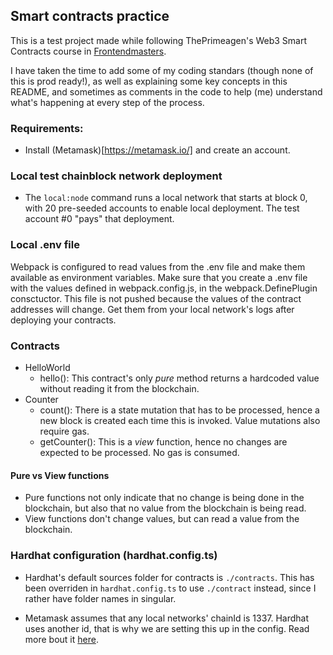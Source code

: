 ## Smart contracts practice

This is a test project made while following ThePrimeagen's Web3 Smart Contracts course in [Frontendmasters](https://frontendmasters.com/courses/web3-smart-contracts/).

I have taken the time to add some of my coding standars (though none of this is prod ready!), as well as explaining some key concepts in this README, and sometimes as comments in the code to help (me) understand what's happening at every step of the process.

### Requirements:

- Install (Metamask)[https://metamask.io/] and create an account.

### Local test chainblock network deployment

- The `local:node` command runs a local network that starts at block 0, with 20 pre-seeded accounts to enable local deployment. The test account #0 "pays" that deployment.

### Local .env file

Webpack is configured to read values from the .env file and make them available as environment variables.
Make sure that you create a .env file with the values defined in webpack.config.js, in the webpack.DefinePlugin consctuctor.
This file is not pushed because the values of the contract addresses will change. Get them from your local network's logs after deploying your contracts.

### Contracts

- HelloWorld
  - hello(): This contract's only _pure_ method returns a hardcoded value without reading it from the blockchain.
- Counter
  - count(): There is a state mutation that has to be processed, hence a new block is created each time this is invoked. Value mutations also require gas.
  - getCounter(): This is a _view_ function, hence no changes are expected to be processed. No gas is consumed.

#### Pure vs View functions

- Pure functions not only indicate that no change is being done in the blockchain, but also that no value from the blockchain is being read.
- View functions don't change values, but can read a value from the blockchain.

### Hardhat configuration (hardhat.config.ts)

- Hardhat's default sources folder for contracts is `./contracts`. This has been overriden in `hardhat.config.ts` to use `./contract` instead, since I rather have folder names in singular.

- Metamask assumes that any local networks' chainId is 1337. Hardhat uses another id, that is why we are setting this up in the config.
  Read more bout it [here](https://hardhat.org/hardhat-network/docs/metamask-issue).
